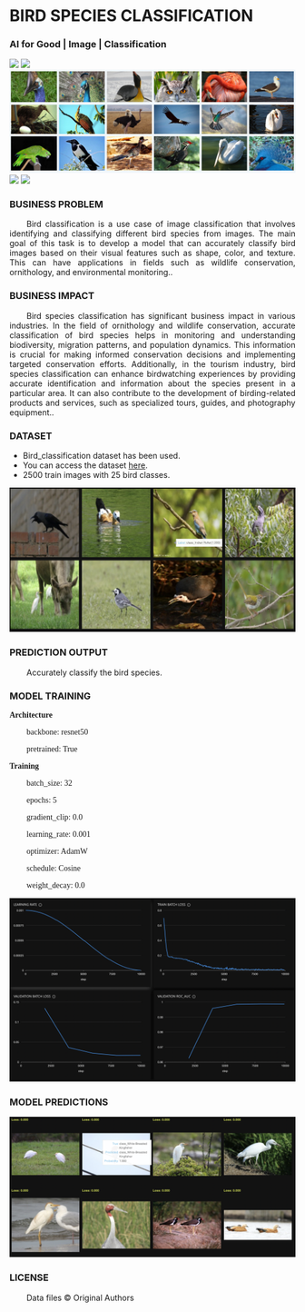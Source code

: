 # BIRD SPECIES CLASSIFICATION
### AI for Good | Image | Classification

![](https://github.com/h2oai/HT-Catalog/blob/1432be958ab3f41b67c57c241b946b4a3d4699e1/Assets/DL_Models/16_Bird_classification/cover.png)
![](https://github.com/h2oai/HT-Catalog/blob/1432be958ab3f41b67c57c241b946b4a3d4699e1/Assets/DL_Models/16_Bird_classification/cover.jpg)
![](https://github.com/h2oai/HT-Catalog/blob/1432be958ab3f41b67c57c241b946b4a3d4699e1/Assets/DL_Models/16_Bird_classification/cover.jpeg)
![](https://github.com/h2oai/HT-Catalog/blob/1432be958ab3f41b67c57c241b946b4a3d4699e1/Assets/DL_Models/16_Bird_classification/cover.webp)
![](https://github.com/h2oai/HT-Catalog/blob/1432be958ab3f41b67c57c241b946b4a3d4699e1/Assets/DL_Models/16_Bird_classification/cover)

### BUSINESS PROBLEM
<p style='text-align: justify; text-indent: 30px;'>Bird classification is a use case of image classification that involves identifying and classifying different bird species from images. The main goal of this task is to develop a model that can accurately classify bird images based on their visual features such as shape, color, and texture. This can have applications in fields such as wildlife conservation, ornithology, and environmental monitoring..</p>

### BUSINESS IMPACT
<p style='text-align: justify; text-indent: 30px;'>Bird species classification has significant business impact in various industries. In the field of ornithology and wildlife conservation, accurate classification of bird species helps in monitoring and understanding biodiversity, migration patterns, and population dynamics. This information is crucial for making informed conservation decisions and implementing targeted conservation efforts. Additionally, in the tourism industry, bird species classification can enhance birdwatching experiences by providing accurate identification and information about the species present in a particular area. It can also contribute to the development of birding-related products and services, such as specialized tours, guides, and photography equipment..</p>

### DATASET
- Bird_classification dataset has been used.
- You can access the dataset [here](s3://apac-cds/ht_datasets/image_classification/bird_classification.zip).
- 2500 train images with 25 bird classes.

![train data](https://github.com/h2oai/HT-Catalog/blob/1432be958ab3f41b67c57c241b946b4a3d4699e1/Assets/DL_Models/16_Bird_classification/train%20data.png)

### PREDICTION OUTPUT
<p style='text-align: justify; text-indent: 30px;'>Accurately classify the bird species.</p>

### MODEL TRAINING
<p style='font-family:JackInput Regular;'><b>Architecture</b></p>
<p style='text-align: justify; text-indent: 30px;font-family:JackInput Regular;'>backbone: resnet50</p>
<p style='text-align: justify; text-indent: 30px;font-family:JackInput Regular;'>pretrained: True</p>

<p style='font-family:JackInput Regular;'><b>Training</b></p>
<p style='text-align: justify; text-indent: 30px;font-family:JackInput Regular;'>batch_size: 32</p>
<p style='text-align: justify; text-indent: 30px;font-family:JackInput Regular;'>epochs: 5</p>
<p style='text-align: justify; text-indent: 30px;font-family:JackInput Regular;'>gradient_clip: 0.0</p>
<p style='text-align: justify; text-indent: 30px;font-family:JackInput Regular;'>learning_rate: 0.001</p>
<p style='text-align: justify; text-indent: 30px;font-family:JackInput Regular;'>optimizer: AdamW</p>
<p style='text-align: justify; text-indent: 30px;font-family:JackInput Regular;'>schedule: Cosine</p>
<p style='text-align: justify; text-indent: 30px;font-family:JackInput Regular;'>weight_decay: 0.0</p>

![chart](https://github.com/h2oai/HT-Catalog/blob/1432be958ab3f41b67c57c241b946b4a3d4699e1/Assets/DL_Models/16_Bird_classification/chart.png)

### MODEL PREDICTIONS

![Validation Predictions](https://github.com/h2oai/HT-Catalog/blob/1432be958ab3f41b67c57c241b946b4a3d4699e1/Assets/DL_Models/16_Bird_classification/Validation%20Predictions.png)

### LICENSE
<p style='text-align: justify; text-indent: 30px;'>Data files © Original Authors</p>
    